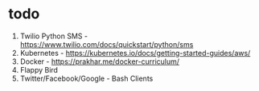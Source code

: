 # todo
1. Twilio Python SMS - https://www.twilio.com/docs/quickstart/python/sms
2. Kubernetes - https://kubernetes.io/docs/getting-started-guides/aws/
3. Docker - https://prakhar.me/docker-curriculum/
4. Flappy Bird
5. Twitter/Facebook/Google - Bash Clients
